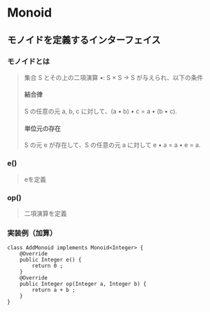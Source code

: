 # Monoid
## モノイドを定義するインターフェイス

### モノイドとは
> 集合 S とその上の二項演算 •: S × S → S が与えられ、以下の条件 <br>
> #### 結合律
> S の任意の元 a, b, c に対して、(a • b) • c = a • (b • c).
> #### 単位元の存在
> S の元 e が存在して、S の任意の元 a に対して e • a = a • e = a.
### e()
> eを定義
### op()
> 二項演算を定義
### 実装例（加算）
```
class AddMonoid implements Monoid<Integer> {
    @Override
    public Integer e() {
        return 0 ;
    }
    @Override
    public Integer op(Integer a, Integer b) {
        return a + b ;
    }
}
```

